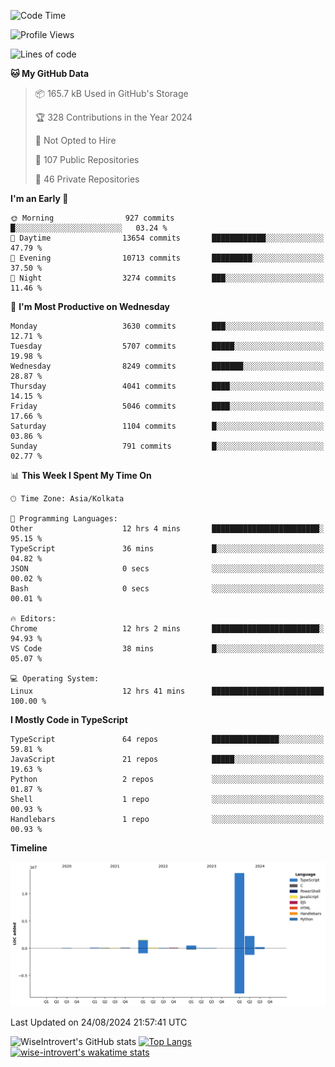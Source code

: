 <!--START_SECTION:waka-->
![Code Time](http://img.shields.io/badge/Code%20Time-1%2C543%20hrs%2041%20mins-blue)

![Profile Views](http://img.shields.io/badge/Profile%20Views-0-blue)

![Lines of code](https://img.shields.io/badge/From%20Hello%20World%20I%27ve%20Written-19.0%20million%20lines%20of%20code-blue)

**🐱 My GitHub Data** 

> 📦 165.7 kB Used in GitHub's Storage 
 > 
> 🏆 328 Contributions in the Year 2024
 > 
> 🚫 Not Opted to Hire
 > 
> 📜 107 Public Repositories 
 > 
> 🔑 46 Private Repositories 
 > 
**I'm an Early 🐤** 

```text
🌞 Morning                927 commits         █░░░░░░░░░░░░░░░░░░░░░░░░   03.24 % 
🌆 Daytime                13654 commits       ████████████░░░░░░░░░░░░░   47.79 % 
🌃 Evening                10713 commits       █████████░░░░░░░░░░░░░░░░   37.50 % 
🌙 Night                  3274 commits        ███░░░░░░░░░░░░░░░░░░░░░░   11.46 % 
```
📅 **I'm Most Productive on Wednesday** 

```text
Monday                   3630 commits        ███░░░░░░░░░░░░░░░░░░░░░░   12.71 % 
Tuesday                  5707 commits        █████░░░░░░░░░░░░░░░░░░░░   19.98 % 
Wednesday                8249 commits        ███████░░░░░░░░░░░░░░░░░░   28.87 % 
Thursday                 4041 commits        ████░░░░░░░░░░░░░░░░░░░░░   14.15 % 
Friday                   5046 commits        ████░░░░░░░░░░░░░░░░░░░░░   17.66 % 
Saturday                 1104 commits        █░░░░░░░░░░░░░░░░░░░░░░░░   03.86 % 
Sunday                   791 commits         █░░░░░░░░░░░░░░░░░░░░░░░░   02.77 % 
```


📊 **This Week I Spent My Time On** 

```text
🕑︎ Time Zone: Asia/Kolkata

💬 Programming Languages: 
Other                    12 hrs 4 mins       ████████████████████████░   95.15 % 
TypeScript               36 mins             █░░░░░░░░░░░░░░░░░░░░░░░░   04.82 % 
JSON                     0 secs              ░░░░░░░░░░░░░░░░░░░░░░░░░   00.02 % 
Bash                     0 secs              ░░░░░░░░░░░░░░░░░░░░░░░░░   00.01 % 

🔥 Editors: 
Chrome                   12 hrs 2 mins       ████████████████████████░   94.93 % 
VS Code                  38 mins             █░░░░░░░░░░░░░░░░░░░░░░░░   05.07 % 

💻 Operating System: 
Linux                    12 hrs 41 mins      █████████████████████████   100.00 % 
```

**I Mostly Code in TypeScript** 

```text
TypeScript               64 repos            ███████████████░░░░░░░░░░   59.81 % 
JavaScript               21 repos            █████░░░░░░░░░░░░░░░░░░░░   19.63 % 
Python                   2 repos             ░░░░░░░░░░░░░░░░░░░░░░░░░   01.87 % 
Shell                    1 repo              ░░░░░░░░░░░░░░░░░░░░░░░░░   00.93 % 
Handlebars               1 repo              ░░░░░░░░░░░░░░░░░░░░░░░░░   00.93 % 
```



**Timeline**

![Lines of Code chart](https://raw.githubusercontent.com/wise-introvert/wise-introvert/master/assets/bar_graph.png)


 Last Updated on 24/08/2024 21:57:41 UTC
<!--END_SECTION:waka-->

![WiseIntrovert's GitHub stats](https://github-readme-stats.vercel.app/api?username=wise-introvert&count_private=true&show_icons=true)
[![Top Langs](https://github-readme-stats.vercel.app/api/top-langs/?username=wise-introvert&langs_count=10)](https://github.com/anuraghazra/github-readme-stats)
[![wise-introvert's wakatime stats](https://github-readme-stats.vercel.app/api/wakatime?username=wiseintrovert)](https://github.com/anuraghazra/github-readme-stats)

